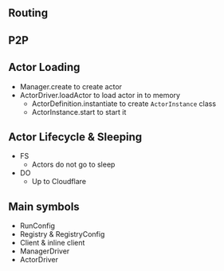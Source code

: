 ## Routing

## P2P

## Actor Loading

- Manager.create to create actor
- ActorDriver.loadActor to load actor in to memory
    - ActorDefinition.instantiate to create `ActorInstance` class
    - ActorInstance.start to start it

## Actor Lifecycle & Sleeping

- FS
    - Actors do not go to sleep
- DO
    - Up to Cloudflare

## Main symbols

- RunConfig
- Registry & RegistryConfig
- Client & inline client
- ManagerDriver
- ActorDriver

